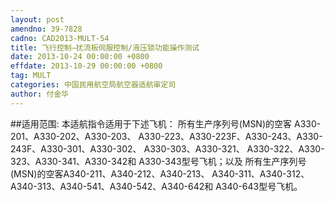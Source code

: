 ```yaml
---
layout: post
amendno: 39-7828
cadno: CAD2013-MULT-54
title: 飞行控制—扰流板伺服控制/液压锁功能操作测试
date: 2013-10-24 00:00:00 +0800
effdate: 2013-10-29 00:00:00 +0800
tag: MULT
categories: 中国民用航空局航空器适航审定司
author: 付金华
---
```


##适用范围:
本适航指令适用于下述飞机：
所有生产序列号(MSN)的空客 A330-201、A330-202、A330-203、 A330-223、A330-223F、A330-243、A330-243F、A330-301、A330-302、 A330-303、A330-321、 A330-322、A330-323、A330-341、A330-342和 A330-343型号飞机；以及
所有生产序列号(MSN)的空客A340-211、A340-212、A340-213、 A340-311、A340-312、A340-313、A340-541、A340-542、A340-642和 A340-643型号飞机。

